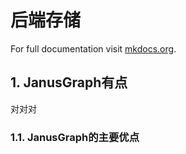 # 后端存储


For full documentation visit [mkdocs.org](https://mkdocs.org).

## 1. JanusGraph有点
对对对

### 1.1. JanusGraph的主要优点
